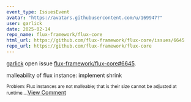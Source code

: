 ```yaml
---
event_type: IssuesEvent
avatar: "https://avatars.githubusercontent.com/u/169947?"
user: garlick
date: 2025-02-14
repo_name: flux-framework/flux-core
html_url: https://github.com/flux-framework/flux-core/issues/6645
repo_url: https://github.com/flux-framework/flux-core
---
```


<a href='https://github.com/garlick' target='_blank'>garlick</a> open issue <a href='https://github.com/flux-framework/flux-core/issues/6645' target='_blank'>flux-framework/flux-core#6645</a>.

<p>malleability of flux instance: implement shrink</p><small>Problem:  Flux instances are not malleable; that is their size cannot be adjusted at runtime....</small><a href='https://github.com/flux-framework/flux-core/issues/6645' target='_blank'>View Comment</a>